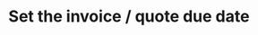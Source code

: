 ---
title: "Set the invoice / quote due date"
name: "sourcemeta_sageone"
key: "param_due_date_days"
description: "This will set the due date to x days after the created date"
user_friendly_description: "You can set the invoice or quote due date in Sage Business Cloud Accounting. This will be any number of days after the date the invoice / quote is created."
default: "30"
values: []
tags: [sourcemeta,sageone,sage-business-cloud-accounting]
type: "meta"
process: "orders"
headless: true
---